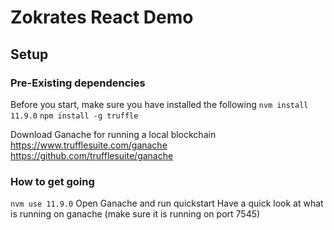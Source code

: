 # Zokrates React Demo

## Setup


### Pre-Existing dependencies
Before you start, make sure you have installed the following
`nvm install 11.9.0`
`npm install -g truffle`

Download Ganache for running a local blockchain
https://www.trufflesuite.com/ganache
https://github.com/trufflesuite/ganache

### How to get going
`nvm use 11.9.0`
Open Ganache and run quickstart
Have a quick look at what is running on ganache (make sure it is running on port 7545)
